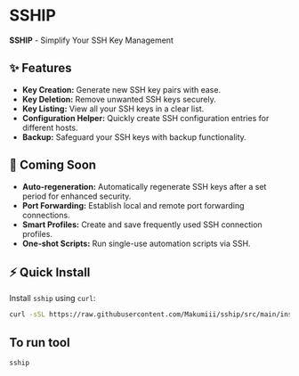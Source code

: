 # SSHIP

**SSHIP** - Simplify Your SSH Key Management

## ✨ Features
- **Key Creation:** Generate new SSH key pairs with ease.
- **Key Deletion:** Remove unwanted SSH keys securely.
- **Key Listing:** View all your SSH keys in a clear list.
- **Configuration Helper:** Quickly create SSH configuration entries for different hosts.
- **Backup:** Safeguard your SSH keys with backup functionality.

## 🚀 Coming Soon
- **Auto-regeneration:** Automatically regenerate SSH keys after a set period for enhanced security.
- **Port Forwarding:** Establish local and remote port forwarding connections.
- **Smart Profiles:** Create and save frequently used SSH connection profiles.
- **One-shot Scripts:** Run single-use automation scripts via SSH.

## ⚡ Quick Install

Install `sship` using `curl`:

```bash
curl -sSL https://raw.githubusercontent.com/Makumiii/sship/src/main/install.sh | bash
```


## To run tool

```bash
sship
```
